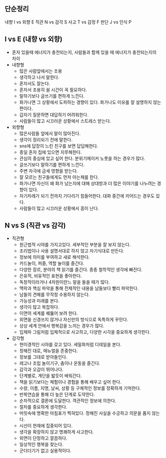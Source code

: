 ## 단순정리
내향 I vs 외향 E
직관 N vs  감각 S
사고 T vs  감정 F
판단 J vs 인식 P

## I vs E (내향 vs 외향)
- 혼자 있을때 에너지가 충전되는지, 사람들과 함께 있을 때 에너지가 충전되는지의 차이
- 내향형
	- 많은 사람앞에서는 조용
	- 생각하고 나서 말한다.
	- 혼자서도 잘논다.
	- 혼자서 조용히 쉴 시간이 꼭 필요하다.
	- 말하기보다 글쓰기를 편하게 느낀다.
	- 화가나면 그 상황에서 도피하는 경향이 있다. 화가나도 이유를 잘 설명하지 않는 편이다.
	- 갑자기 질문하면 대답하기 어려워한다.
	- 사람들이 많고 시끄러운 상황에서 스트레스 받는다.
- 외향형
	- 많은사람들 앞에서 말이 많아진다.
	- 생각이 정리되기 전에 말한다.
	- sns에 답장이 느린 친구를 보면 답답해한다.
	- 종일 혼자 집에 있으면 지루해한다.
	- 관심의 중심에 있고 싶어 한다. 분위기메이커 노릇을 하는 경우가 많다.
	- 글쓰기보다 말하기를 편하게 느낀다.
	- 주변 자극에 금세 영향을 받는다.
	- 잘 모르는 친구들에게도 먼저 아는채를 한다. 
	- 화가나면 자신이 왜 화가 났는지에 대해 상대방과 더 많은 이야기를 나누려는 경향이 있다.
	- 자기차례가 되기 전까지 기다리기 힘들어한다. 대화 중간에 끼어드는 경우도 있다.
	- 사람들이 많고 시끄러운 상황에서 흥이 난다.

## N vs S (직관 vs 감각)
- 직관형
	- 원근법적 시야를 가지고있다. 세부적인 부분을 잘 보지 않는다.
	- 조리법이나 사용 설명서대로 하지 않고 자기식대로 만든다.
	- 정보에 의미를 부여하고 새로 해석한다.
	- 카드놀이, 퍼즐, 역할 놀이를 즐긴다.
	- 다양한 장르, 분야의 책 읽기를 즐긴다. 종종 철학적인 생각에 빠진다.
	- 은유적, 비유적인 표현을 좋아한다.
	- 독창적이라거나 4차원이란느 말을 들을 때가 많다.
	- 맥락과 핵심 파악을 통해 전체적인 내용을 남들보다 빨리 파악한다.
	- 남들의 견해를 무작정 수용하지 않는다.
	- 가능성과 미래를 본다.
	- 생각이 많고 복잡하다.
	- 이면의 세계를 꿰뚫어 보려 한다.
	- 외면을 신경쓰지 않거나 자신만의 방식으로 독특하게 꾸민다.
	- 상상 세계 안에서 행복감을 느끼는 경우가 많다.
	- 입체파 그림처럼 입체적으로 사고하고, 다양한 시각을 중요하게 생각한다.
- 감각형
	- 현미경적인 시야를 갖고 있다. 세밀화처럼 디테일을 본다.
	- 정해진 대로, 매뉴얼을 존중한다.
	- 정보를 그대로 받아들인다.
	- 레고나 조립 놀이기구, 춤이나 운동을 즐긴다.
	- 감각과 오감이 뛰어나다.
	- 단계별로, 계단을 밟듯이 배워간다.
	- 책을 읽기보다는 체험이나 경험을 통해 배우고 싶어 한다.
	- 수량, 이름, 지명, 날씨, 상황 등 구체적인 정보를 정확하게 기억한다.
	- 반복연습을 통해 더 높은 단계로 도약한다.
	- 순차적으로 결론에 도달한다. 객관적인 정보에 의한다.
	- 절차를 중요하게 생각한다.
	- 머릿속에 명확한 마침표가 찍혀있다. 정해진 사실을 수긍하고 의문을 품지 않는다.
	- 시선이 현재에 집중되어 있다.
	- 생각을 확장하지 않고 명쾌하게 사고한다.
	- 외면이 단정하고 깔끔하다.
	- 일상적인 행복을 찾는다.
	- 군더더기가 없고 실용적이다.

